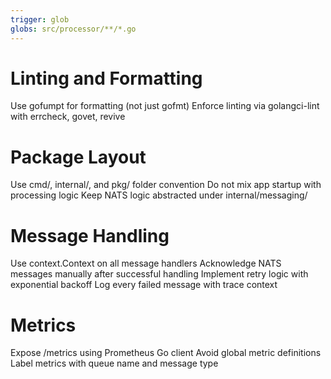 ```yaml
---
trigger: glob
globs: src/processor/**/*.go
---
```


# Linting and Formatting
Use gofumpt for formatting (not just gofmt)
Enforce linting via golangci-lint with errcheck, govet, revive

# Package Layout
Use cmd/, internal/, and pkg/ folder convention
Do not mix app startup with processing logic
Keep NATS logic abstracted under internal/messaging/

# Message Handling
Use context.Context on all message handlers
Acknowledge NATS messages manually after successful handling
Implement retry logic with exponential backoff
Log every failed message with trace context

# Metrics
Expose /metrics using Prometheus Go client
Avoid global metric definitions
Label metrics with queue name and message type